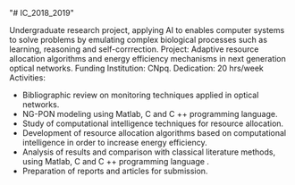 "# IC_2018_2019" 

Undergraduate research project, applying AI to enables computer systems to solve problems by emulating complex biological processes such as learning, reasoning and self-corrrection.
Project: Adaptive resource allocation algorithms and energy efficiency mechanisms in next generation optical networks.
Funding Institution: CNpq.
Dedication: 20 hrs/week
Activities:
- Bibliographic review on monitoring techniques applied in optical networks.
- NG-PON modeling using Matlab, C and C ++ programming language.
- Study of computational intelligence techniques for resource allocation.
- Development of resource allocation algorithms based on computational intelligence in order to increase energy efficiency.
- Analysis of results and comparison with classical literature methods, using Matlab, C and C ++ programming language .
- Preparation of reports and articles for submission.
